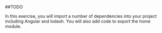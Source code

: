 ##TODO

In this exercise, you will import a number of dependencies into your project including Angular and lodash. You will also add code to export the home module.